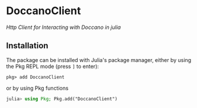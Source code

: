 # DoccanoClient

*Http Client for Interacting with Doccano in julia*

## Installation

The package can be installed with Julia's package manager,
either by using the Pkg REPL mode (press `]` to enter):
```
pkg> add DoccanoClient
```
or by using Pkg functions
```julia
julia> using Pkg; Pkg.add("DoccanoClient")
```